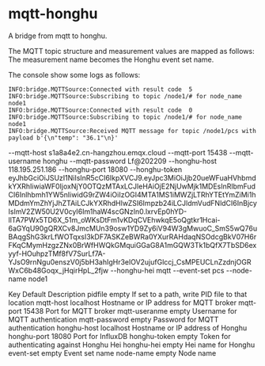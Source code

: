 # mqtt-honghu
A bridge from mqtt to honghu.

The MQTT topic structure and measurement values are mapped as follows:
The measurement name becomes the Honghu event set name.

The console show some logs as follows:

    INFO:bridge.MQTTSource:Connected with result code  5
    INFO:bridge.MQTTSource:Subscribing to topic /node1/# for node_name node1
    INFO:bridge.MQTTSource:Connected with result code  0
    INFO:bridge.MQTTSource:Subscribing to topic /node1/# for node_name node1
    INFO:bridge.MQTTSource:Received MQTT message for topic /node1/pcs with payload b'{\n"temp": "36.1"\n}'


--mqtt-host
s1a8a4e2.cn-hangzhou.emqx.cloud
--mqtt-port
15438
--mqtt-username
honghu
--mqtt-password
Lf@202209
--honghu-host
118.195.251.186
--honghu-port
18080
--honghu-token
eyJhbGciOiJSUzI1NiIsInR5cCI6IkpXVCJ9.eyJpc3MiOiJjb20ueWFuaHVhbmdkYXRhIiwiaWF0IjoxNjY0OTQzMTAxLCJleHAiOjE2NjUwMjk1MDEsInRlbmFudCI6Inlhbmh1YW5nIiwidG9rZW4iOiIzOGI4MTA1MS1iMWZjLTRhYTEtYmZiMi1hMDdmYmZhYjJhZTAiLCJkYXRhdHlwZSI6Impzb24iLCJldmVudFNldCI6InBjcyIsImV2ZW50U2V0cyI6Im1haW4scGNzIn0.lxrvEp0hYD-llTA7PWx5TD6X_51m_oWKsDtFm1vKDqCVEhwkqE5oQgtkr1Hcai-6aGYqU90gQRXCv8JmcMUn39osw1YD9Zy6iV94W3gMwuoC_SmS5wQ76uBAqgShG3krLfWOTqxsI3kDF7ASKZeBWRa0YXurRAHdaqNSOdcgBkV07H6rFKqCMymHzgzZNx0BrWfHWQkGMquiGGaG8A1mGQW3Tk1bQfX7TbSD6exyyf-HOuhpzTMf8fV7SurLf7A-YJsO9rnNgu0enszV0j5bH3ahIgHr3elOV2ujufGlccj_CsMPEUCLnZzdnjOGRWxC6b48Goqx_jHqirHpL_2fjw
--honghu-hei
mqtt
--event-set
pcs
--node-name
node1

Key	Default	Description
pidfile	empty	If set to a path, write PID file to that location
mqtt-host	localhost	Hostname or IP address for MQTT broker
mqtt-port	15438	Port for MQTT broker
mqtt-useranme	empty	Username for MQTT authentication
mqtt-password	empty	Password for MQTT authentication
honghu-host	localhost	Hostname or IP address of Honghu
honghu-port	18080	Port for InfluxDB
honghu-token	empty	Token for authenticating against Honghu Hei
honghu-hei	empty	Hei name for Honghu
event-set	empty	Event set name
node-name	empty	Node name